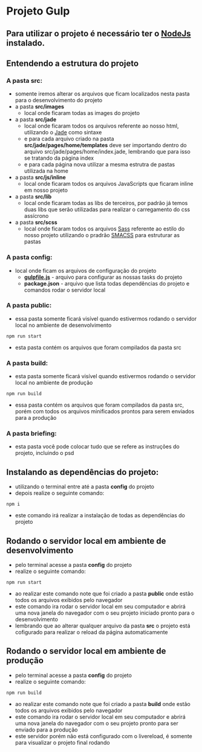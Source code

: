 # Projeto Gulp

## Para utilizar o projeto é necessário ter o [NodeJs](https://nodejs.org/en/) instalado.


## Entendendo a estrutura do projeto

### A pasta src:

- somente iremos alterar os arquivos que ficam localizados nesta pasta para o desenvolvimento do projeto
- a pasta **src/images**
  - local onde ficaram todas as images do projeto
- a pasta **src/jade**
  - local onde ficaram todos os arquivos referente ao nosso html, utilizando o [Jade](http://jade-lang.com/) como sintaxe
  - e para cada arquivo criado na pasta **src/jade/pages/home/templates** deve ser importando dentro do arquivo src/jade/pages/home/index.jade, lembrando que para isso se tratando da página index
  - e para cada página nova utilizar a mesma estrutra de pastas utilizada na home
- a pasta **src/js/inline**
  - local onde ficaram todos os arquivos JavaScripts que ficaram inline em nosso projeto
- a pasta **src/lib**
  - local onde ficaram todas as libs de terceiros, por padrão já temos duas libs que serão utilizadas para realizar o carregamento do css assícrono
- a pasta **src/scss**
  - local onde ficaram todos os arquivos [Sass](https://sass-lang.com/) referente ao estilo do nosso projeto utilizando o pradrão [SMACSS](https://smacss.com) para estruturar as pastas

### A pasta config:
- local onde ficam os arquivos de configuração do projeto
  - [**gulpfile.js**](https://gulpjs.com/) - arquivo para configurar as nossas tasks do projeto
  - **package.json** - arquivo que lista todas dependências do projeto e comandos rodar o servidor local
  
### A pasta public: 
- essa pasta somente ficará visível quando estivermos rodando o servidor local no ambiente de desenvolvimento

```
npm run start
```
- esta pasta contém os arquivos que foram compilados da pasta src


### A pasta build: 
- esta pasta somente ficará visível quando estivermos rodando o servidor local no ambiente de produção

```
npm run build
```
- essa pasta contém os arquivos que foram compilados da pasta src, porém com todos os arquivos minificados prontos para serem enviados para a produção


### A pasta briefing: 
- esta pasta você pode colocar tudo que se refere as instruções do projeto, incluindo o psd


## Instalando as dependências do projeto:

- utilizando o terminal entre até a pasta **config** do projeto
- depois realize o seguinte comando:

```
npm i
```
- este comando irá realizar a instalação de todas as dependências do projeto



## Rodando o servidor local em ambiente de desenvolvimento

- pelo terminal acesse a pasta **config** do projeto
- realize o seguinte comando:

```
npm run start
```
- ao realizar este comando note que foi criado a pasta **public** onde estão todos os arquivos exibidos pelo navegador
- este comando ira rodar o servidor local em seu computador e abrirá uma nova janela do navegador com o seu projeto iniciado pronto para o desenvolvimento
- lembrando que ao alterar qualquer arquivo da pasta **src** o projeto está cofigurado para realizar o reload da página automaticamente



## Rodando o servidor local em ambiente de produção
- pelo terminal acesse a pasta **config** do projeto
- realize o seguinte comando:

```
npm run build
```
- ao realizar este comando note que foi criado a pasta **build** onde estão todos os arquivos exibidos pelo navegador
- este comando ira rodar o servidor local em seu computador e abrirá uma nova janela do navegador com o seu projeto pronto para ser enviado para a produção
- este servidor porém não está configurado com o livereload, é somente para visualizar o projeto final rodando
